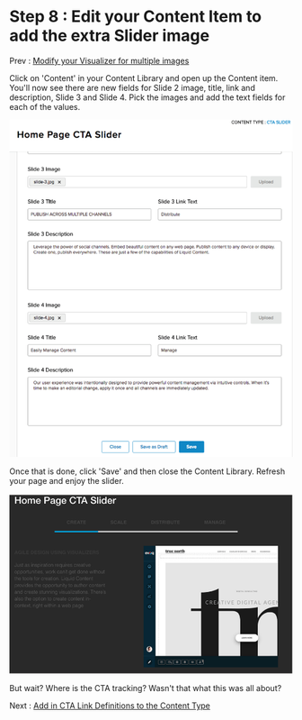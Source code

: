 # Step 8 : Edit your Content Item to add the extra Slider image

Prev : [Modify your Visualizer for multiple images](step7.md)

Click on &#39;Content&#39; in your Content Library and open up the Content item.  You&#39;ll now see there are new fields for Slide 2 image, title, link and description, Slide 3 and Slide 4.  Pick the images and add the text fields for each of the values.

 ![](../images/step8-content-item.png)

Once that is done, click &#39;Save&#39; and then close the Content Library.  Refresh your page and enjoy the slider.

 ![](../images/step8-page.png)

But wait?  Where is the CTA tracking?  Wasn&#39;t that what this was all about?


Next : [Add in CTA Link Definitions to the Content Type](step9.md)
